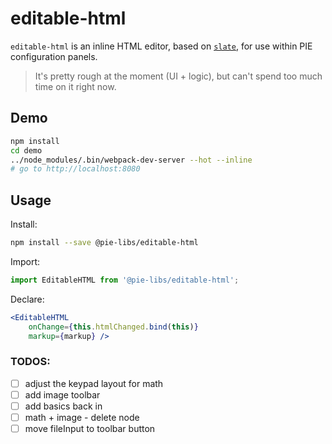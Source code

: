 # editable-html

`editable-html` is an inline HTML editor, based on [`slate`](https://github.com/ianstormtaylor/slate), for use within PIE configuration panels.

> It's pretty rough at the moment (UI + logic), but can't spend too much time on it right now. 

## Demo 

```bash
npm install 
cd demo
../node_modules/.bin/webpack-dev-server --hot --inline
# go to http://localhost:8080
```

## Usage

Install:
```bash
npm install --save @pie-libs/editable-html
```


Import:
```js
import EditableHTML from '@pie-libs/editable-html';
```


Declare:
```jsx
<EditableHTML 
    onChange={this.htmlChanged.bind(this)} 
    markup={markup} />
```

### TODOS: 

<!-- * [ ] math trash icon not removing -->
<!-- * [ ] math when calculator opens main toolbar is removed -->
<!-- * [ ] math when done (cos main toolbar is gone) cant click 'done' -->
<!-- * [ ] image when editor focused - show trash icon (also an outline?) -->

* [ ] adjust the keypad layout for math
* [ ] add image toolbar
* [ ] add basics back in
* [ ] math + image - delete node
* [ ] move fileInput to toolbar button
